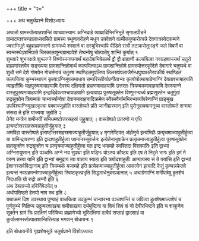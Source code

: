 +++
title = "२०"

+++
अथ चतुर्थप्रश्ने विंशोऽध्यायः

अथातो ग्रामस्योत्पातशान्तिं व्याख्यास्यामः अग्निदाहे व्याघ्रादिभिरभिभूते सृगालपीडने ग्रामादन्तश्चण्डालाध्यवसिते ग्रामस्य स्थूणावरोहणे मधुन उपवेशने वल्मीकपुष्करोत्पन्ने देवगात्रस्वेदकम्पने ज्वराभिभूते बहुब्राह्मणमरणे ग्राममध्ये श्मशाने वा दस्युभिश्चापि पीडिते रात्रौ तटाकसेतुभङ्गे जले विवर्णे वा स्वन्तस्थेऽशनिपाते चिरकालशून्यग्रामप्रवेशे तेष्वन्येषु चोत्पातेषु शान्तिं कुर्यात् १  
शुभवारे शुभनक्षत्रे शुभलग्ने विष्णोस्स्नापनार्थं महादेवाभिषेकार्थं द्वौ द्वौ ब्राह्मणौ कल्पयित्वा नवग्रहशान्त्यर्थं चतुरो ब्राह्मणांस्तयैव सङ्ख्यया ग्रामशान्तिहोमार्थं कल्पयित्वाऽथ ग्रामशान्तिहोमे ग्रामस्योत्तरपूर्वदेशे देवागारे चतुष्पथे वा शुचौ समे देशे गोमयेन गोचर्ममात्रं चतुरश्रं स्थण्डिलमुपलिप्य तिलसर्षपलाजैर्गन्धपुष्पाक्षतैरवकीर्य स्थण्डिलं कल्पयित्वा कुम्भस्थापनं कृत्वाऽग्निमुपसमाधाय सम्परिस्तीर्याप्रणीताभ्यः कृत्वोपोत्थायाग्रेणाग्निं देवताश्चाबाहयति व्याहृतीभिः यज्ञपुरुषमावाहयामि देवस्य दक्षिणतो ब्रह्मणमावाहयामि उत्तरतः त्रियम्बकमावाहयामि देवस्याग्ने वास्तुपुरुषमावाहयामि इन्द्रादिदेवताश्चावाहयामि इत्यावाह्य पुरुषसूक्तेन विष्णुमभ्यर्च्य ब्रह्मसूक्तेन चतुर्मुखं रुद्रसूक्तेन त्रियम्बकं चाभ्यर्च्यान्येषां देवानमावाहनादिक्रमेण स्वैस्स्वैर्नामभिरभ्यर्च्यापरेणाग्निं प्राङ्मुख उपविश्याग्निमुखात्कृत्वा पक्वाज्जुहोति वास्तोष्पते प्रति जानीह्यस्मान् इति पुरोनुवाक्यामनूच्य वास्तोष्पते शग्मया संसदा ते इति याज्यया जुहोति २  
तेनैव मन्त्रेन शमीमयीं समिधमष्टोत्तरसहस्रं जुहुयात् । वास्तोष्पते प्रतरणो न एधि इत्यष्टोत्तरसहस्रमन्नाहुतीर्जुहुयात् ३  
अमविहा वास्तोष्पते इत्यष्टोत्तरसहस्रमाज्याहुतीर्जुहुयात् ४
मृगारेष्टिवत् अंहोमुचे इत्यभिज्ञैः प्रत्यृचमाज्याहुतीर्हुत्वा या वामिन्द्रावरुणा इति द्वादशाहुतीर्हुत्वा पवमानस्सुवर्जनः इत्येतेनानुवाकेन प्रत्यृचमाज्याहुतीर्हुत्वा पुरुषसूक्तेन ब्रह्मसूक्तेन रुद्रसूक्तेन च प्रत्यृचमाज्याहुतीर्हुत्वा यत इन्द्र भयामहे स्वस्तिदा विशस्पतिः इति द्वाभ्यां अग्निरायुष्मान् इति पञ्चभिः अग्ने नय सुपथा इति षड्भिः योऽस्य कौष्ठ्य इति एष ते निरृते भागः इति इमं मे वरुण तत्त्वा यामि इति द्वाभ्यां समुद्राय त्वा वाताय स्वाहा इति त्रयोदशाहुतीः आप्यायस्व सं ते पयांसि इति द्वाभ्यां ईशानस्सर्वविद्यानाम् इति त्रियम्बकं यजामहे इति प्रत्येकमाज्याहुतीर्हुत्वा आसत्येन इत्यादि केतुं कृण्वन्नकेतवे इत्यन्तं नवग्रहमन्त्रेणाज्याहुतीर्हुत्वा स्विष्टकृत्प्रभृति सिद्धमाधेनुवरप्रदानात् ५
अथाग्रेणाग्निं शमीपत्रेषु हुतशेषं निदधाति यो रुद्रो अग्नौ इति ६  
अथ देवताभ्यो हविर्निवेदयेत् ७  
अथोपतिष्ठते हेतयो नाम स्थ इति ८  
यथाक्रमं दिश उपस्थाय पुण्याहं वाचयित्वा उदकुम्भं चान्वारभ्य पञ्चशान्तिं च जपित्वा हुतशेषमाज्यशेषं च पूर्णकुम्भे निक्षिप्य उदुम्बरशाखया शमीशाखया दर्भमुष्टिना वा शिवं शिवं शं नो देवीरभिष्टये इति च शाकुनेन सूक्तेन ग्रामं त्रिः प्रदक्षिणं परिषिच्य ब्राह्मणेभ्यो भूरिदक्षिणां दत्वैवं सप्ताहं द्वादशाहं वा कुर्यात्समस्तोत्पातशान्तिरित्याह भगवान् बोधायनः ९  

इति बोधायनीये गृह्यशेषसूत्रे चतुर्थप्रश्ने विंशोऽध्यायः
